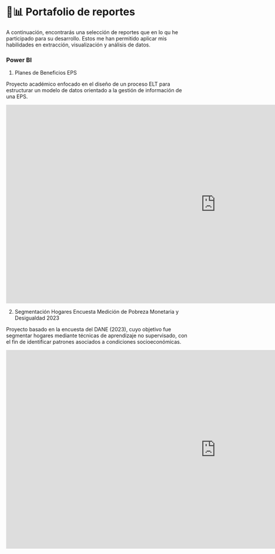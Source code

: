 
# 💼📊 Portafolio de reportes

A continuación, encontrarás una selección de reportes que en lo qu he participado para su desarrollo. Estos  me han permitido aplicar mis habilidades en extracción, visualización y análisis de datos.

### Power BI

1. Planes de Beneficios EPS
   
Proyecto académico enfocado en el diseño de un proceso ELT para estructurar un modelo de datos orientado a la gestión de información de una EPS.

</iframe>
<iframe title="Proyecto RaSa Final Grupo 13" width="1140" height="541.25" src="https://app.powerbi.com/reportEmbed?reportId=b3a47c9f-b377-4b02-bdf8-a3daa035fc70&autoAuth=true&ctid=fabd047c-ff48-492a-8bbb-8f98b9fb9cca" frameborder="0" allowFullScreen="true"></iframe><br>

2. Segmentación Hogares Encuesta Medición de Pobreza Monetaria y Desigualdad 2023

Proyecto basado en la encuesta del DANE (2023), cuyo objetivo fue segmentar hogares mediante técnicas de aprendizaje no supervisado, con el fin de identificar patrones asociados a condiciones socioeconómicas.

<iframe title="Segmentacion Clusters" width="1140" height="541.25" src="https://app.powerbi.com/reportEmbed?reportId=92e06172-072a-45ed-a27b-5fcdac4cf110&autoAuth=true&ctid=fabd047c-ff48-492a-8bbb-8f98b9fb9cca" frameborder="0" allowFullScreen="true">

## 🚀 Sobre mi

Sonia Olaya

Ingeniera Industrial de la Universidad de La Salle y estudiante de la Maestría en Inteligencia Analítica de Datos de la Universidad de los Andes. Cuento con habilidades en SQL y Python para la extracción, limpieza y análisis de datos, así como en la aplicación de técnicas estadísticas y de aprendizaje automático para el desarrollo de modelos analíticos.
